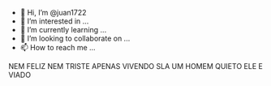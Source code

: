 - 👋 Hi, I’m @juan1722
- 👀 I’m interested in ...
- 🌱 I’m currently learning ...
- 💞️ I’m looking to collaborate on ...
- 📫 How to reach me ...

<!---
juan1722/juan1722 is a ✨ special ✨ repository because its `README.md` (this file) appears on your GitHub profile.
You can click the Preview link to take a look at your changes.
--->

NEM FELIZ NEM TRISTE APENAS VIVENDO SLA UM HOMEM QUIETO ELE E VIADO

